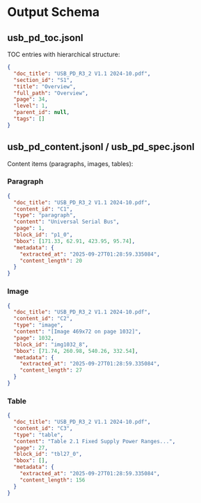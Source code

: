 # Output Schema

## usb_pd_toc.jsonl

TOC entries with hierarchical structure:

```json
{
  "doc_title": "USB_PD_R3_2 V1.1 2024-10.pdf",
  "section_id": "S1", 
  "title": "Overview",
  "full_path": "Overview",
  "page": 34,
  "level": 1,
  "parent_id": null,
  "tags": []
}
```

## usb_pd_content.jsonl / usb_pd_spec.jsonl

Content items (paragraphs, images, tables):

### Paragraph
```json
{
  "doc_title": "USB_PD_R3_2 V1.1 2024-10.pdf",
  "content_id": "C1",
  "type": "paragraph", 
  "content": "Universal Serial Bus",
  "page": 1,
  "block_id": "p1_0",
  "bbox": [171.33, 62.91, 423.95, 95.74],
  "metadata": {
    "extracted_at": "2025-09-27T01:28:59.335084",
    "content_length": 20
  }
}
```

### Image
```json
{
  "doc_title": "USB_PD_R3_2 V1.1 2024-10.pdf", 
  "content_id": "C2",
  "type": "image",
  "content": "[Image 469x72 on page 1032]",
  "page": 1032,
  "block_id": "img1032_8", 
  "bbox": [71.74, 260.98, 540.26, 332.54],
  "metadata": {
    "extracted_at": "2025-09-27T01:28:59.335084",
    "content_length": 27
  }
}
```

### Table
```json
{
  "doc_title": "USB_PD_R3_2 V1.1 2024-10.pdf",
  "content_id": "C3", 
  "type": "table",
  "content": "Table 2.1 Fixed Supply Power Ranges...",
  "page": 27,
  "block_id": "tbl27_0",
  "bbox": [],
  "metadata": {
    "extracted_at": "2025-09-27T01:28:59.335084", 
    "content_length": 156
  }
}
```